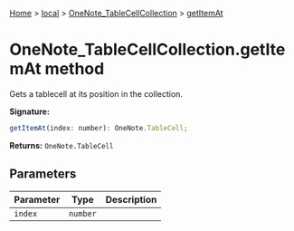 [Home](./index) &gt; [local](local.md) &gt; [OneNote\_TableCellCollection](local.onenote_tablecellcollection.md) &gt; [getItemAt](local.onenote_tablecellcollection.getitemat.md)

# OneNote\_TableCellCollection.getItemAt method

Gets a tablecell at its position in the collection.

**Signature:**
```javascript
getItemAt(index: number): OneNote.TableCell;
```
**Returns:** `OneNote.TableCell`

## Parameters

|  Parameter | Type | Description |
|  --- | --- | --- |
|  `index` | `number` |  |

